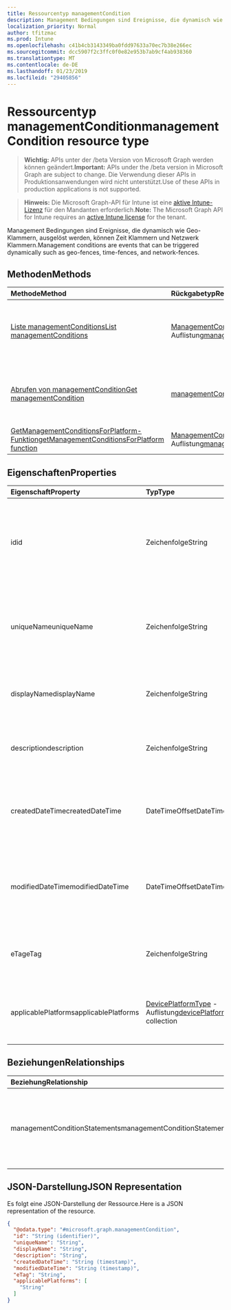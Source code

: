 ```yaml
---
title: Ressourcentyp managementCondition
description: Management Bedingungen sind Ereignisse, die dynamisch wie Geo-Klammern, ausgelöst werden, können Zeit Klammern und Netzwerk Klammern.
localization_priority: Normal
author: tfitzmac
ms.prod: Intune
ms.openlocfilehash: c41b4cb3143349ba0fdd97633a70ec7b38e266ec
ms.sourcegitcommit: dcc5907f2c3ffc0f0e82e953b7ab9cf4ab938360
ms.translationtype: MT
ms.contentlocale: de-DE
ms.lasthandoff: 01/23/2019
ms.locfileid: "29405856"
---
```

# <a name="managementcondition-resource-type"></a><span data-ttu-id="70006-103">Ressourcentyp managementCondition</span><span class="sxs-lookup"><span data-stu-id="70006-103">managementCondition resource type</span></span>

> <span data-ttu-id="70006-104">**Wichtig:** APIs unter der /beta Version von Microsoft Graph werden können geändert.</span><span class="sxs-lookup"><span data-stu-id="70006-104">**Important:** APIs under the /beta version in Microsoft Graph are subject to change.</span></span> <span data-ttu-id="70006-105">Die Verwendung dieser APIs in Produktionsanwendungen wird nicht unterstützt.</span><span class="sxs-lookup"><span data-stu-id="70006-105">Use of these APIs in production applications is not supported.</span></span>

> <span data-ttu-id="70006-106">**Hinweis:** Die Microsoft Graph-API für Intune ist eine [aktive Intune-Lizenz](https://go.microsoft.com/fwlink/?linkid=839381) für den Mandanten erforderlich.</span><span class="sxs-lookup"><span data-stu-id="70006-106">**Note:** The Microsoft Graph API for Intune requires an [active Intune license](https://go.microsoft.com/fwlink/?linkid=839381) for the tenant.</span></span>

<span data-ttu-id="70006-107">Management Bedingungen sind Ereignisse, die dynamisch wie Geo-Klammern, ausgelöst werden, können Zeit Klammern und Netzwerk Klammern.</span><span class="sxs-lookup"><span data-stu-id="70006-107">Management conditions are events that can be triggered dynamically such as geo-fences, time-fences, and network-fences.</span></span>

## <a name="methods"></a><span data-ttu-id="70006-108">Methoden</span><span class="sxs-lookup"><span data-stu-id="70006-108">Methods</span></span>
|<span data-ttu-id="70006-109">Methode</span><span class="sxs-lookup"><span data-stu-id="70006-109">Method</span></span>|<span data-ttu-id="70006-110">Rückgabetyp</span><span class="sxs-lookup"><span data-stu-id="70006-110">Return Type</span></span>|<span data-ttu-id="70006-111">Beschreibung</span><span class="sxs-lookup"><span data-stu-id="70006-111">Description</span></span>|
|:---|:---|:---|
|[<span data-ttu-id="70006-112">Liste managementConditions</span><span class="sxs-lookup"><span data-stu-id="70006-112">List managementConditions</span></span>](../api/intune-fencing-managementcondition-list.md)|<span data-ttu-id="70006-113">[ManagementCondition](../resources/intune-fencing-managementcondition.md) -Auflistung</span><span class="sxs-lookup"><span data-stu-id="70006-113">[managementCondition](../resources/intune-fencing-managementcondition.md) collection</span></span>|<span data-ttu-id="70006-114">Listeneigenschaften und Beziehungen der [ManagementCondition](../resources/intune-fencing-managementcondition.md) -Objekte.</span><span class="sxs-lookup"><span data-stu-id="70006-114">List properties and relationships of the [managementCondition](../resources/intune-fencing-managementcondition.md) objects.</span></span>|
|[<span data-ttu-id="70006-115">Abrufen von managementCondition</span><span class="sxs-lookup"><span data-stu-id="70006-115">Get managementCondition</span></span>](../api/intune-fencing-managementcondition-get.md)|[<span data-ttu-id="70006-116">managementCondition</span><span class="sxs-lookup"><span data-stu-id="70006-116">managementCondition</span></span>](../resources/intune-fencing-managementcondition.md)|<span data-ttu-id="70006-117">Lesen Sie Eigenschaften und Beziehungen des [ManagementCondition](../resources/intune-fencing-managementcondition.md) -Objekts.</span><span class="sxs-lookup"><span data-stu-id="70006-117">Read properties and relationships of the [managementCondition](../resources/intune-fencing-managementcondition.md) object.</span></span>|
|[<span data-ttu-id="70006-118">GetManagementConditionsForPlatform-Funktion</span><span class="sxs-lookup"><span data-stu-id="70006-118">getManagementConditionsForPlatform function</span></span>](../api/intune-fencing-managementcondition-getmanagementconditionsforplatform.md)|<span data-ttu-id="70006-119">[ManagementCondition](../resources/intune-fencing-managementcondition.md) -Auflistung</span><span class="sxs-lookup"><span data-stu-id="70006-119">[managementCondition](../resources/intune-fencing-managementcondition.md) collection</span></span>|<span data-ttu-id="70006-120">Noch nicht dokumentiert</span><span class="sxs-lookup"><span data-stu-id="70006-120">Not yet documented</span></span>|

## <a name="properties"></a><span data-ttu-id="70006-121">Eigenschaften</span><span class="sxs-lookup"><span data-stu-id="70006-121">Properties</span></span>
|<span data-ttu-id="70006-122">Eigenschaft</span><span class="sxs-lookup"><span data-stu-id="70006-122">Property</span></span>|<span data-ttu-id="70006-123">Typ</span><span class="sxs-lookup"><span data-stu-id="70006-123">Type</span></span>|<span data-ttu-id="70006-124">Beschreibung</span><span class="sxs-lookup"><span data-stu-id="70006-124">Description</span></span>|
|:---|:---|:---|
|<span data-ttu-id="70006-125">id</span><span class="sxs-lookup"><span data-stu-id="70006-125">id</span></span>|<span data-ttu-id="70006-126">Zeichenfolge</span><span class="sxs-lookup"><span data-stu-id="70006-126">String</span></span>|<span data-ttu-id="70006-127">Eindeutiger Bezeichner für die Bedingung Management.</span><span class="sxs-lookup"><span data-stu-id="70006-127">Unique identifier for the management condition.</span></span> <span data-ttu-id="70006-128">System generierten Wert, die beim Erstellen zugewiesen.</span><span class="sxs-lookup"><span data-stu-id="70006-128">System generated value assigned when created.</span></span>|
|<span data-ttu-id="70006-129">uniqueName</span><span class="sxs-lookup"><span data-stu-id="70006-129">uniqueName</span></span>|<span data-ttu-id="70006-130">Zeichenfolge</span><span class="sxs-lookup"><span data-stu-id="70006-130">String</span></span>|<span data-ttu-id="70006-131">Eindeutiger Name für die Bedingung Management.</span><span class="sxs-lookup"><span data-stu-id="70006-131">Unique name for the management condition.</span></span> <span data-ttu-id="70006-132">In Management Bedingung Ausdrücken verwendet.</span><span class="sxs-lookup"><span data-stu-id="70006-132">Used in management condition expressions.</span></span>|
|<span data-ttu-id="70006-133">displayName</span><span class="sxs-lookup"><span data-stu-id="70006-133">displayName</span></span>|<span data-ttu-id="70006-134">Zeichenfolge</span><span class="sxs-lookup"><span data-stu-id="70006-134">String</span></span>|<span data-ttu-id="70006-135">Der Administrator definierter Name der Bedingung Management.</span><span class="sxs-lookup"><span data-stu-id="70006-135">The admin defined name of the management condition.</span></span>|
|<span data-ttu-id="70006-136">description</span><span class="sxs-lookup"><span data-stu-id="70006-136">description</span></span>|<span data-ttu-id="70006-137">Zeichenfolge</span><span class="sxs-lookup"><span data-stu-id="70006-137">String</span></span>|<span data-ttu-id="70006-138">Der Administrator definiert die Beschreibung der Bedingung Management.</span><span class="sxs-lookup"><span data-stu-id="70006-138">The admin defined description of the management condition.</span></span>|
|<span data-ttu-id="70006-139">createdDateTime</span><span class="sxs-lookup"><span data-stu-id="70006-139">createdDateTime</span></span>|<span data-ttu-id="70006-140">DateTimeOffset</span><span class="sxs-lookup"><span data-stu-id="70006-140">DateTimeOffset</span></span>|<span data-ttu-id="70006-141">Der Zeitpunkt, an die Bedingung Management erstellt wurde.</span><span class="sxs-lookup"><span data-stu-id="70006-141">The time the management condition was created.</span></span> <span data-ttu-id="70006-142">Generierte Service-Seite.</span><span class="sxs-lookup"><span data-stu-id="70006-142">Generated service side.</span></span>|
|<span data-ttu-id="70006-143">modifiedDateTime</span><span class="sxs-lookup"><span data-stu-id="70006-143">modifiedDateTime</span></span>|<span data-ttu-id="70006-144">DateTimeOffset</span><span class="sxs-lookup"><span data-stu-id="70006-144">DateTimeOffset</span></span>|<span data-ttu-id="70006-145">Die Zeit, die die Bedingung Management zuletzt geändert wurde.</span><span class="sxs-lookup"><span data-stu-id="70006-145">The time the management condition was last modified.</span></span> <span data-ttu-id="70006-146">Aktualisierte Service-Seite.</span><span class="sxs-lookup"><span data-stu-id="70006-146">Updated service side.</span></span>|
|<span data-ttu-id="70006-147">eTag</span><span class="sxs-lookup"><span data-stu-id="70006-147">eTag</span></span>|<span data-ttu-id="70006-148">Zeichenfolge</span><span class="sxs-lookup"><span data-stu-id="70006-148">String</span></span>|<span data-ttu-id="70006-149">ETag der Bedingung Management.</span><span class="sxs-lookup"><span data-stu-id="70006-149">ETag of the management condition.</span></span> <span data-ttu-id="70006-150">Aktualisierte Service-Seite.</span><span class="sxs-lookup"><span data-stu-id="70006-150">Updated service side.</span></span>|
|<span data-ttu-id="70006-151">applicablePlatforms</span><span class="sxs-lookup"><span data-stu-id="70006-151">applicablePlatforms</span></span>|<span data-ttu-id="70006-152">[DevicePlatformType](../resources/intune-shared-deviceplatformtype.md) -Auflistung</span><span class="sxs-lookup"><span data-stu-id="70006-152">[devicePlatformType](../resources/intune-shared-deviceplatformtype.md) collection</span></span>|<span data-ttu-id="70006-153">Die entsprechenden Plattformen für diese Bedingung Management.</span><span class="sxs-lookup"><span data-stu-id="70006-153">The applicable platforms for this management condition.</span></span>|

## <a name="relationships"></a><span data-ttu-id="70006-154">Beziehungen</span><span class="sxs-lookup"><span data-stu-id="70006-154">Relationships</span></span>
|<span data-ttu-id="70006-155">Beziehung</span><span class="sxs-lookup"><span data-stu-id="70006-155">Relationship</span></span>|<span data-ttu-id="70006-156">Typ</span><span class="sxs-lookup"><span data-stu-id="70006-156">Type</span></span>|<span data-ttu-id="70006-157">Beschreibung</span><span class="sxs-lookup"><span data-stu-id="70006-157">Description</span></span>|
|:---|:---|:---|
|<span data-ttu-id="70006-158">managementConditionStatements</span><span class="sxs-lookup"><span data-stu-id="70006-158">managementConditionStatements</span></span>|<span data-ttu-id="70006-159">[ManagementConditionStatement](../resources/intune-fencing-managementconditionstatement.md) -Auflistung</span><span class="sxs-lookup"><span data-stu-id="70006-159">[managementConditionStatement](../resources/intune-fencing-managementconditionstatement.md) collection</span></span>|<span data-ttu-id="70006-160">Die Bedingung Management Anweisungen, die Bedingung Management zugeordnet ist.</span><span class="sxs-lookup"><span data-stu-id="70006-160">The management condition statements associated to the management condition.</span></span>|

## <a name="json-representation"></a><span data-ttu-id="70006-161">JSON-Darstellung</span><span class="sxs-lookup"><span data-stu-id="70006-161">JSON Representation</span></span>
<span data-ttu-id="70006-162">Es folgt eine JSON-Darstellung der Ressource.</span><span class="sxs-lookup"><span data-stu-id="70006-162">Here is a JSON representation of the resource.</span></span>
<!-- {
  "blockType": "resource",
  "keyProperty": "id",
  "@odata.type": "microsoft.graph.managementCondition"
}
-->
``` json
{
  "@odata.type": "#microsoft.graph.managementCondition",
  "id": "String (identifier)",
  "uniqueName": "String",
  "displayName": "String",
  "description": "String",
  "createdDateTime": "String (timestamp)",
  "modifiedDateTime": "String (timestamp)",
  "eTag": "String",
  "applicablePlatforms": [
    "String"
  ]
}
```




